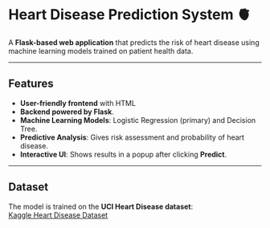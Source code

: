# Heart Disease Prediction System 🫀

A **Flask-based web application** that predicts the risk of heart disease using machine learning models trained on patient health data.

---

## Features
- **User-friendly frontend** with HTML
- **Backend powered by Flask**.
- **Machine Learning Models**: Logistic Regression (primary) and Decision Tree.
- **Predictive Analysis**: Gives risk assessment and probability of heart disease.
- **Interactive UI**: Shows results in a popup after clicking **Predict**.

---

## Dataset
The model is trained on the **UCI Heart Disease dataset**:  
[Kaggle Heart Disease Dataset](https://www.kaggle.com/datasets/johnsmith88/heart-disease-dataset)


